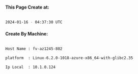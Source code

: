 
   
#### This Page Create at:

```bash

2024-01-16 - 04:37:30 UTC

```

#### Create By Machine:

```bash

Host Name : fv-az1245-802

platform  : Linux-6.2.0-1018-azure-x86_64-with-glibc2.35

Ip Local  : 10.1.0.124

```


